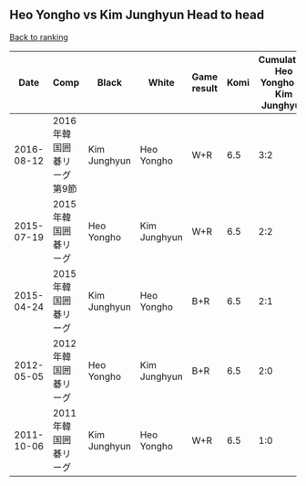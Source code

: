 ## Heo Yongho vs Kim Junghyun Head to head

[Back to ranking](../../index.md)




| **Date** | **Comp** | **Black** | **White** | **Game result** | **Komi** | **Cumulative Heo Yongho vs Kim Junghyun** | **Heo Yongho streak** | **Kim Junghyun streak** | 
| --- | --- | --- | --- | --- | --- | --- | --- | --- |
| 2016-08-12 | 2016年韓国囲碁リーグ第9節 | Kim Junghyun | Heo Yongho | W+R | 6.5 | 3:2 | 1 | 0 | 
| 2015-07-19 | 2015年韓国囲碁リーグ | Heo Yongho | Kim Junghyun | W+R | 6.5 | 2:2 | 0 | 2 | 
| 2015-04-24 | 2015年韓国囲碁リーグ | Kim Junghyun | Heo Yongho | B+R | 6.5 | 2:1 | 0 | 1 | 
| 2012-05-05 | 2012年韓国囲碁リーグ | Heo Yongho | Kim Junghyun | B+R | 6.5 | 2:0 | 2 | 0 | 
| 2011-10-06 | 2011年韓国囲碁リーグ | Kim Junghyun | Heo Yongho | W+R | 6.5 | 1:0 | 1 | 0 |




